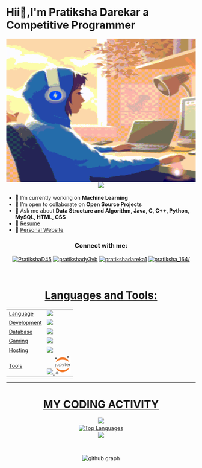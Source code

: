 # Hii👋,I'm Pratiksha Darekar a Competitive Programmer

  <img align="right" alt="GIF" src="pratiksha.gif" width="1000" height="380" />
<p align="center">
  <img src="https://readme-typing-svg.herokuapp.com?color=FFA500&size=30&center=true&vCenter=true&width=600&height=60&lines=Welcome+to+my+GitHub+Profile!;I'm+Pratiksha+Darekar;Nice+to+meet+you!">
</p>

- 🔭 I’m currently working on **Machine Learning**
- 👯 I’m open to collaborate on **Open Source Projects**
- 💬 Ask me about **Data Structure and Algorithm, Java, C, C++, Python, MySQL, HTML, CSS**
- 📝 <a href=""/>Resume</a>
- 📝 [Personal Website](#)
<div>

<h3 align="center">Connect with me:</h3>
<p align="center">
<a href="https://www.linkedin.com/in/darekarpratiksha/" target="blank"><img align="center" src="https://img.icons8.com/color/48/000000/linkedin.png" alt="PratikshaD45" height="30" width="30" /></a>
<a href="https://auth.geeksforgeeks.org/user/pratikshady3vb" target="blank"><img align="center" src="https://media.geeksforgeeks.org/wp-content/uploads/20210224040124/JSBinCollaborativeJavaScriptDebugging6-300x160.png" alt="pratikshady3vb" height="30" width="30" /></a>
<a href="https://www.hackerrank.com/profile/pratikshadareka1" target="blank"><img align="center" src="https://hrcdn.net/fcore/assets/work/header/hackerrank_logo-21e2867566.svg" alt="pratikshadareka1" height="30" width="30" />
<a href="https://leetcode.com/pratiksha_164/" target="blank"><img align="center" src="https://upload.wikimedia.org/wikipedia/commons/1/19/LeetCode_logo_black.png?20191202080835" alt="pratiksha_164/" height="30" width="30" />
<div>
<br>
<h1 align="center">Languages and Tools:</h1>
<table align="center">
<tr>
<td>Language</td>
<td> <a href="https://github.com/PratikshaD45" >
    <img src="https://skillicons.dev/icons?i=java,c,cpp,python" />
</a> 
</td>
</tr>

<tr>
<td>Development</td>
<td> <a href="https://github.com/PratikshaD45" >
    <img src="https://skillicons.dev/icons?i=html,css" />
  </a>
</td>
</tr>



<tr>
<td>Database</td>
<td> <a href="https://github.com/PratikshaD45" >
    <img src="https://skillicons.dev/icons?i=mysql,mongodb" />
   </a>
</td>
</tr>




<tr>
<td>Gaming</td>
<td> <a href="https://github.com/PratikshaD45" >
    <img src="https://skillicons.dev/icons?i=unity,blender" />
  </a>
 </td>
</tr>

<tr>
<td>Hosting</td>
<td> <a href="https://github.com/PratikshaD45" >
    <img src="https://skillicons.dev/icons?i=vercel,firebase,github,aws" />
  </a>
</td>
</tr>
<tr>
<td>Tools</td>
<td> <a href="https://github.com/PratikshaD45" >
    <img src="https://skillicons.dev/icons?i=git,github,vscode,eclipse,docker,replit,stackoverflow,postman" />
    <img src="./jupyter.png" height="50rem"/>
  </a>
</td>
</tr>
</table>
</div>

<hr>
<p>

</div>
<div align='center'>

# MY CODING ACTIVITY


<a href="https://github.com/PratikshaD45">
  <img  src="https://github-stats-lemon.vercel.app/api?username=PratikshaD45&show_icons=true&hide_border=true&theme=react" >
  
</a>
<!-- <img align="center" src="https://github-readme-stats.anuraghazra1.vercel.app/api/top-langs/?username=PratikshaD45&layout=compact&theme=radical" /> -->
<br>
<a align="center" href="https://github.com/PratikshaD45"><img src="https://github-readme-stats.vercel.app/api/top-langs/?username=PratikshaD45&langs_count=10&title_color=0891b2&text_color=ffffff&icon_color=0891b2&bg_color=1c1917&hide_border=true&locale=en&custom_title=Top%20%Languages" alt="Top Languages" /></a>
<br>
<img align="center" src="https://github-readme-streak-stats.herokuapp.com/?user=PratikshaD45&theme=react">

</p>

<br>

![github graph](https://github-readme-activity-graph.vercel.app/graph?username=PratikshaD45&theme=react-dark)
</div>
<br>


</div>
